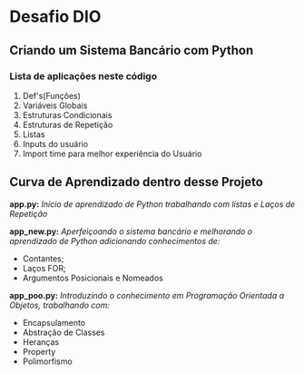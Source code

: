 # Desafio DIO 
## Criando um Sistema Bancário com Python
### Lista de aplicações neste código

1. Def's(Funções)
2. Variáveis Globais
3. Estruturas Condicionais
4. Estruturas de Repetição
5. Listas
6. Inputs do usuário
7. Import time para melhor experiência do Usuário

## Curva de Aprendizado dentro desse Projeto

**app.py:**
*Início de aprendizado de Python trabalhando com listas e Laços de Repetição*

**app_new.py:** 
*Aperfeiçoando o sistema bancário e melhorando o aprendizado de Python adicionando conhecimentos de:*
 - Contantes;
 - Laços FOR;
 - Argumentos Posicionais e Nomeados

 **app_poo.py:**
*Introduzindo o conhecimento em Programação Orientada a Objetos, trabalhando com:*
 - Encapsulamento
 - Abstração de Classes
 - Heranças
 - Property
 - Polimorfismo
 
